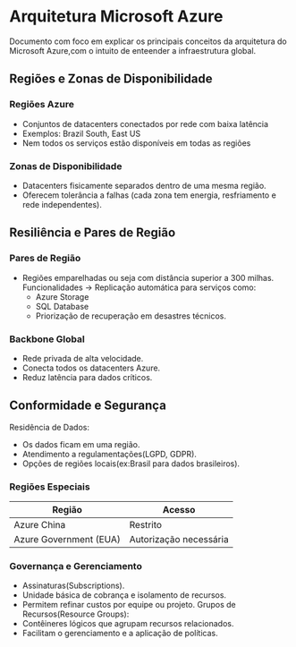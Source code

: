 # Arquitetura Microsoft Azure
Documento com foco em explicar os principais conceitos da arquitetura do Microsoft Azure,com o intuito de enteender a  infraestrutura global.
## Regiões e Zonas de Disponibilidade

### Regiões Azure
- Conjuntos de datacenters conectados por rede com baixa latência 
- Exemplos: Brazil South, East US
- Nem todos os serviços estão disponíveis em todas as regiões

### Zonas de Disponibilidade
- Datacenters fisicamente separados dentro de uma mesma região.
- Oferecem tolerância a falhas (cada zona tem energia, resfriamento e rede independentes).

##  Resiliência e Pares de Região

### Pares de Região
- Regiões emparelhadas ou seja com distância superior a 300 milhas.
Funcionalidades -> Replicação automática para serviços como:
    - Azure Storage
    - SQL Database
  - Priorização de recuperação em desastres técnicos.

### Backbone Global
- Rede privada de alta velocidade.
- Conecta todos os datacenters Azure.
- Reduz latência para dados críticos.

##  Conformidade e Segurança
Residência de Dados:
- Os dados ficam em uma região.
- Atendimento a regulamentações(LGPD, GDPR). 
- Opções de regiões locais(ex:Brasil para dados brasileiros). 

### Regiões Especiais
| Região | Acesso |
|--------|--------|
| Azure China | Restrito |
| Azure Government (EUA) | Autorização necessária |

### Governança e Gerenciamento
- Assinaturas(Subscriptions).
- Unidade básica de cobrança e isolamento de recursos.
- Permitem refinar custos por equipe ou projeto.
Grupos de Recursos(Resource Groups):
- Contêineres lógicos que agrupam recursos relacionados.
- Facilitam o gerenciamento e a aplicação de políticas.
